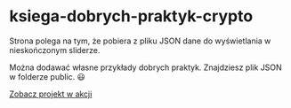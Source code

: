 # ksiega-dobrych-praktyk-crypto
Strona polega na tym, że pobiera z pliku JSON dane do wyświetlania w nieskończonym sliderze.

Można dodawać własne przykłady dobrych praktyk. Znajdziesz plik JSON w folderze public. 😃

[Zobacz projekt w akcji](https://redbuldev.github.io/ksiega-dobrych-praktyk-crypto/)

